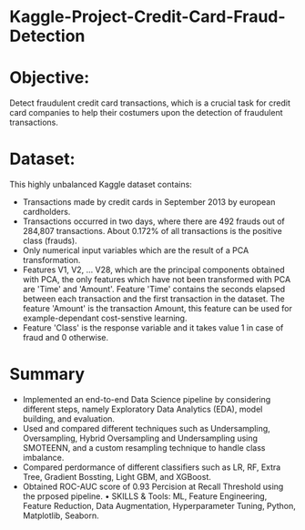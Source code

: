# Kaggle-Project-Credit-Card-Fraud-Detection

#  Objective:

Detect fraudulent credit card transactions, which is a crucial task for credit card companies to help their costumers upon the detection of fraudulent transactions.

# Dataset:
This highly unbalanced Kaggle dataset contains:

- Transactions made by credit cards in September 2013 by european cardholders.
- Transactions occurred in two days, where there are 492 frauds out of 284,807 transactions. About 0.172% of all transactions is the positive class (frauds).
- Only numerical input variables which are the result of a PCA transformation.
- Features V1, V2, … V28, which are the principal components obtained with PCA, the only features which have not been transformed with PCA are 'Time' and 'Amount'. Feature 'Time' contains the seconds elapsed between each transaction and the first transaction in the dataset. The feature 'Amount' is the transaction Amount, this feature can be used for example-dependant cost-senstive learning. 
- Feature 'Class' is the response variable and it takes value 1 in case of fraud and 0 otherwise.

# Summary
-	Implemented an end-to-end Data Science pipeline by considering different steps, namely Exploratory Data Analytics (EDA), model building, and evaluation.
-	Used and compared different techniques such as Undersampling, Oversampling, Hybrid Oversampling and Undersampling using SMOTEENN, and a custom resampling technique to handle class imbalance.
-	Compared perdormance of different classifiers such as LR, RF, Extra Tree, Gradient Bossting, Light GBM, and XGBoost.
-	Obtained ROC-AUC score of 0.93 Percision at Recall Threshold using the prposed pipeline.
•	SKILLS & Tools:  ML, Feature Engineering, Feature Reduction, Data Augmentation, Hyperparameter Tuning, Python, Matplotlib, Seaborn. 

